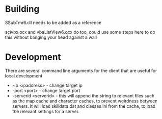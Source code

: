 # Building

SSubTmr6.dll needs to be added as a reference

scivbx.ocx and vbaListView6.ocx do too, could use some steps here to do this without banging your head against a wall

# Development

There are several command line arguments for the client that are useful for local development

- \-ip \<ipaddress\> - change target ip
- \-port \<port\> - change target port
- \-serverid \<serverid\> - this will append the string <serverid> to relevant files such as the map cache and character caches, to prevent weirdness between servers.  It will load skilldata<serverid>.dat and classes<serverid>.ini from the cache, to load the relevant settings for a server.   
